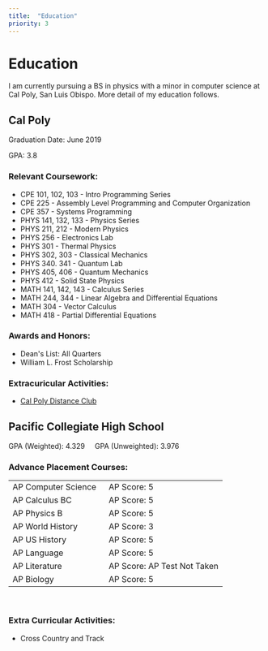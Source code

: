 ```yaml
---
title:  "Education"
priority: 3
---
```

# Education

I am currently pursuing a BS in physics with a minor in computer science at Cal Poly, San Luis Obispo. More detail of my education follows.

## Cal Poly
Graduation Date: June 2019

GPA: 3.8


### Relevant Coursework:

- CPE 101, 102, 103 - Intro Programming Series
- CPE 225 - Assembly Level Programming and Computer Organization
- CPE 357 - Systems Programming
- PHYS 141, 132, 133 - Physics Series
- PHYS 211, 212 - Modern Physics
- PHYS 256 - Electronics Lab
- PHYS 301 - Thermal Physics
- PHYS 302, 303 - Classical Mechanics
- PHYS 340. 341 - Quantum Lab
- PHYS 405, 406 - Quantum Mechanics
- PHYS 412 - Solid State Physics
- MATH 141, 142, 143 - Calculus Series
- MATH 244, 344 - Linear Algebra and Differential Equations
- MATH 304 - Vector Calculus
- MATH 418 - Partial Differential Equations


### Awards and Honors:

- Dean's List: All Quarters
- William L. Frost Scholarship


### Extracuricular Activities:

- [Cal Poly Distance Club](http://cpdistanceclub.com/)


## Pacific Collegiate High School


GPA (Weighted): 4.329  &nbsp; &nbsp; GPA (Unweighted): 3.976



### Advance Placement Courses:

|                |       | 
|-----------------------------|-------------|
|  AP Computer Science &nbsp; | AP Score: 5 |
|  AP Calculus BC        | AP Score: 5 |
|  AP Physics B          | AP Score: 5 |
|  AP World History      | AP Score: 3 |
|  AP US History         | AP Score: 5 |
|  AP Language           | AP Score: 5 |
|  AP Literature         | AP Score: AP Test Not Taken |
|  AP Biology            | AP Score: 5 |

<br>

### Extra Curricular Activities:

- Cross Country and Track
